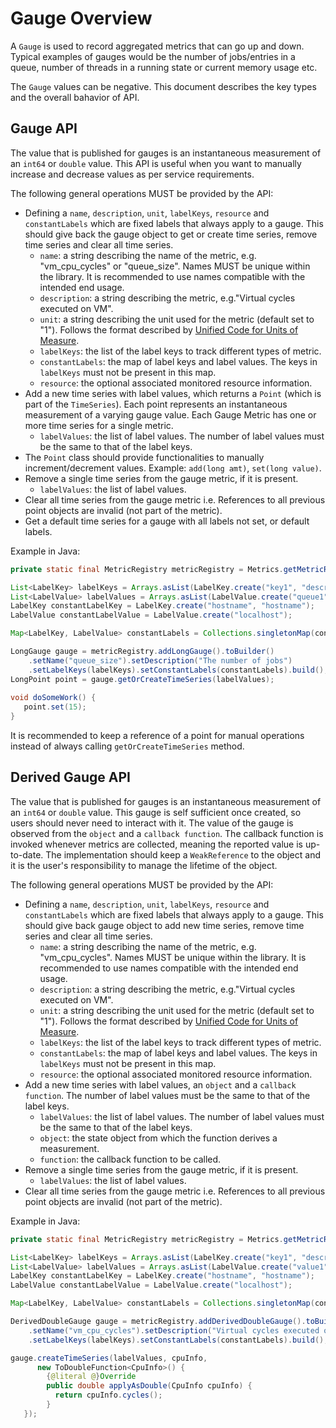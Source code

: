 # Gauge Overview
A `Gauge` is used to record aggregated metrics that can go up and down. Typical examples of gauges would be the number of jobs/entries in a queue,  number of threads in a running state or current memory usage etc.

The `Gauge` values can be negative. This document describes the key types and the overall bahavior of API.

## Gauge API

The value that is published for gauges is an instantaneous measurement of an `int64` or `double` value. This API is useful when you want to manually increase and decrease values as per service requirements.

The following general operations MUST be provided by the API:
* Defining a `name`, `description`, `unit`, `labelKeys`, `resource` and `constantLabels` which are fixed labels that always apply to a gauge. This should give back the gauge object to get or create time series, remove time series and clear all time series.
	* `name`: a string describing the name of the metric, e.g. "vm_cpu_cycles" or "queue_size". Names MUST be unique within the library. It is recommended to use names compatible with the intended end usage.
	* `description`: a string describing the metric, e.g."Virtual cycles executed on VM".
	* `unit`: a string describing the unit used for the metric (default set to "1"). Follows the format described by
[Unified Code for Units of Measure](http://unitsofmeasure.org/ucum.html).
	* `labelKeys`: the list of the label keys to track different types of metric.
	* `constantLabels`: the map of label keys and label values. The keys in `labelKeys` must not be present in this map.
	* `resource`: the optional associated monitored resource information.
* Add a new time series with label values, which returns a `Point` (which is part of the `TimeSeries`). Each point represents an instantaneous measurement of a varying gauge value. Each Gauge Metric has one or more time series for a single metric.
	* `labelValues`: the list of label values. The number of label values must be the same to that of the label keys.
* The `Point` class should provide functionalities to manually increment/decrement values. Example: `add(long amt)`, `set(long value)`.
* Remove a single time series from the gauge metric, if it is present.
	* `labelValues`: the list of label values.
* Clear all time series from the gauge metric i.e. References to all previous point objects are invalid (not part of the metric).
* Get a default time series for a gauge with all labels not set, or default labels.

Example in Java:
```java
private static final MetricRegistry metricRegistry = Metrics.getMetricRegistry();

List<LabelKey> labelKeys = Arrays.asList(LabelKey.create("key1", "description"));
List<LabelValue> labelValues = Arrays.asList(LabelValue.create("queue1"));
LabelKey constantLabelKey = LabelKey.create("hostname", "hostname");
LabelValue constantLabelValue = LabelValue.create("localhost");

Map<LabelKey, LabelValue> constantLabels = Collections.singletonMap(constantLabelKey, constantLabelValue);

LongGauge gauge = metricRegistry.addLongGauge().toBuilder()
    .setName("queue_size").setDescription("The number of jobs")
    .setLabelKeys(labelKeys).setConstantLabels(constantLabels).build();
LongPoint point = gauge.getOrCreateTimeSeries(labelValues);
 
void doSomeWork() {
   point.set(15);
}
```
It is recommended to keep a reference of a point for manual operations instead of always calling `getOrCreateTimeSeries` method.

## Derived Gauge API

The value that is published for gauges is an instantaneous measurement of an `int64` or `double` value. This gauge is self sufficient once created, so users should never need to interact with it. The value of the gauge is observed from the `object` and a `callback function`. The callback function is invoked whenever metrics are collected, meaning the reported value is up-to-date. The implementation should keep a `WeakReference` to the object and it is the user's responsibility to manage the lifetime of the object.

The following general operations MUST be provided by the API:
* Defining a `name`, `description`, `unit`, `labelKeys`, `resource` and `constantLabels` which are fixed labels that always apply to a gauge. This should give back gauge object to add new time series, remove time series and clear all time series.
	* `name`: a string describing the name of the metric, e.g. "vm_cpu_cycles". Names MUST be unique within the library. It is recommended to use names compatible with the intended end usage.
	* `description`: a string describing the metric, e.g."Virtual cycles executed on VM".
	* `unit`: a string describing the unit used for the metric (default set to "1"). Follows the format described by
[Unified Code for Units of Measure](http://unitsofmeasure.org/ucum.html).
	* `labelKeys`: the list of the label keys to track different types of metric.
	* `constantLabels`: the map of label keys and label values. The keys in `labelKeys` must not be present in this map.
	* `resource`: the optional associated monitored resource information.
* Add a new time series with label values, an `object` and a `callback function`. The number of label values must be the same to that of the label keys.
	* `labelValues`: the list of label values. The number of label values must be the same to that of the label keys.
	* `object`: the state object from which the function derives a measurement.
	* `function`: the callback function to be called.
* Remove a single time series from the gauge metric, if it is present.
	* `labelValues`: the list of label values.
* Clear all time series from the gauge metric i.e. References to all previous point objects are invalid (not part of the metric).

Example in Java:
```java
private static final MetricRegistry metricRegistry = Metrics.getMetricRegistry();

List<LabelKey> labelKeys = Arrays.asList(LabelKey.create("key1", "description"));
List<LabelValue> labelValues = Arrays.asList(LabelValue.create("value1"));
LabelKey constantLabelKey = LabelKey.create("hostname", "hostname");
LabelValue constantLabelValue = LabelValue.create("localhost");

Map<LabelKey, LabelValue> constantLabels = Collections.singletonMap(constantLabelKey, constantLabelValue);

DerivedDoubleGauge gauge = metricRegistry.addDerivedDoubleGauge().toBuilder()
    .setName("vm_cpu_cycles").setDescription("Virtual cycles executed on VM")
    .setLabelKeys(labelKeys).setConstantLabels(constantLabels).build();

gauge.createTimeSeries(labelValues, cpuInfo,
      new ToDoubleFunction<CpuInfo>() {
        {@literal @}Override
        public double applyAsDouble(CpuInfo cpuInfo) {
          return cpuInfo.cycles();
        }
   });
```
